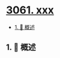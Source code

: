 # [3061. xxx](https://github.com/Tdahuyou/TNotes.leetcode/tree/main/notes/3061.%20xxx)

<!-- region:toc -->

- [1. 📝 概述](#1--概述)

<!-- endregion:toc -->

## 1. 📝 概述
